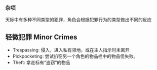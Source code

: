 
### 杂项

天际中有多种不同类型的犯罪，角色会根据犯罪行为的类型做出不同的反应

## 轻微犯罪 Minor Crimes

- Trespassing: 侵入，进入私有领地，或在主人指示时未离开
- Pickpocketing: 尝试扒窃另一个角色的物品栏中的物品但失败。
- Theft: 拿走标有“盗窃”的物品